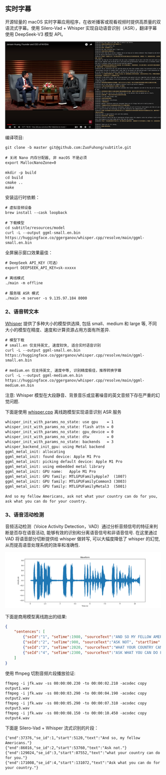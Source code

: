 ## 实时字幕

开源轻量的 macOS 实时字幕应用程序，在收听播客或观看视频时提供高质量的双语流式字幕。使用 Silero-Vad + Whisper 实现自动语音识别（ASR），翻译字幕使用 DeepSeek-V3 模型 API。

![subtitile_preview](./docs/subtitle_youtube.png)

编译项目: 

```shell
git clone -b master git@github.com:ZuoFuhong/subtitle.git

# 关闭 Nano 内存分配器, 非 macOS 不是必须
export MallocNanoZone=0

mkdir -p build
cd build
cmake ..
make
```

安装运行时依赖：

```shell
# 虚拟音频设备
brew install --cask loopback

# 下载模型
cd subtitle/resources/model
curl -L --output ggml-small.en.bin https://huggingface.co/ggerganov/whisper.cpp/resolve/main/ggml-small.en.bin
```

全屏展示窗口效果最佳：

```shell
# DeepSeek API_KEY（可选）
export DEEPSEEK_API_KEY=sk-xxxxx

# 离线模式
./main -m offline

# 服务端 ASR 模式
./main -m server -s 9.135.97.184 8000
```

### 2、语音转文本

[Whisper](https://github.com/openai/whisper) 提供了多种大小的模型供选择, 包括 small、medium 和 large 等, 不同大小的模型在精度、速度和计算资源占用方面有所差异.

```shell
# 模型下载
# small.en 仅支持英文, 速度较快, 适合实时语音识别
curl -L --output ggml-small.en.bin https://huggingface.co/ggerganov/whisper.cpp/resolve/main/ggml-small.en.bin

# medium.en 仅支持英文, 速度中等, 识别精度极佳，推荐转换字幕
curl -L --output ggml-medium.en.bin https://huggingface.co/ggerganov/whisper.cpp/resolve/main/ggml-medium.en.bin
```

注意: Whisper 模型在大段静音、背景音乐或显著噪音的英文音频下存在严重的幻觉问题.

下面是使用 [whisper.cpp](https://github.com/ggerganov/whisper.cpp) 离线跑模型实现语音识别 ASR 服务

```text
whisper_init_with_params_no_state: use gpu    = 1
whisper_init_with_params_no_state: flash attn = 0
whisper_init_with_params_no_state: gpu_device = 0
whisper_init_with_params_no_state: dtw        = 0
whisper_init_with_params_no_state: backends   = 3
whisper_backend_init_gpu: using Metal backend
ggml_metal_init: allocating
ggml_metal_init: found device: Apple M1 Pro
ggml_metal_init: picking default device: Apple M1 Pro
ggml_metal_init: using embedded metal library
ggml_metal_init: GPU name:   Apple M1 Pro
ggml_metal_init: GPU family: MTLGPUFamilyApple7  (1007)
ggml_metal_init: GPU family: MTLGPUFamilyCommon3 (3003)
ggml_metal_init: GPU family: MTLGPUFamilyMetal3  (5001)

And so my fellow Americans, ask not what your country can do for you, ask what you can do for your country.
```

### 3、语音活动检测

音频活动检测（Voice Activity Detection，VAD）通过分析音频信号的特征来判断是否存在语音活动, 能够有效的识别和分离语音信号和非语音信号.
在这里通过 VAD 将语音部分切断提供给 whisper 做转写, 可以大幅度降低了 whisper 的幻觉, 从而提高语音处理系统的效率和准确性.

![doc](docs/jfk_waveform.png)

下面是商用模型离线跑出的结果:

```json
{
	"sentences": [
		{"seId":"1", "seTime":1980, "sourceText":"AND SO MY FELLOW AMERICANS", "startTime":230, "endTime":2210},
		{"seId":"2", "seTime":900, "sourceText":"ASK NOT", "startTime":3290, "endTime":4190},
		{"seId":"3", "seTime":2020, "sourceText":"WHAT YOUR COUNTRY CAN DO FOR YOU", "startTime":5290, "endTime":7310},
		{"seId":"4", "seTime":2300, "sourceText":"ASK WHAT YOU CAN DO FOR YOUR COUNTRY", "startTime":8150, "endTime":10450}
	]
}
```

使用 ffmpeg 切割音频片段播放验证:

```shell
ffmpeg -i jfk.wav -ss 00:00:00.230 -to 00:00:02.210 -acodec copy output1.wav
ffmpeg -i jfk.wav -ss 00:00:03.290 -to 00:00:04.190 -acodec copy output2.wav
ffmpeg -i jfk.wav -ss 00:00:05.290 -to 00:00:07.310 -acodec copy output3.wav
ffmpeg -i jfk.wav -ss 00:00:08.150 -to 00:00:10.450 -acodec copy output4.wav
```

下面是 Silero-Vad + Whisper 流式识别的片段：

```shell
{"end":37376,"se_id":1,"start":5120,"text":"And so, my fellow Americans."}
{"end":86016,"se_id":2,"start":53760,"text":"Ask not."}
{"end":129024,"se_id":3,"start":87552,"text":"what your country can do for you."}
{"end":171008,"se_id":4,"start":131072,"text":"Ask what you can do for your country."}
```
